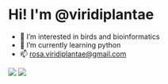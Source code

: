 # Hi! I'm @viridiplantae

- 👀 I’m interested in birds and bioinformatics
- 🌱 I’m currently learning python
- 📫 rosa.viridiplantae@gmail.com

<!---
viridiplantae/viridiplantae is a ✨ special ✨ repository because its `README.md` (this file) appears on your GitHub profile.
You can click the Preview link to take a look at your changes.
--->

![](https://github.com/viridiplantae/github-stats/blob/master/generated/overview.svg)
![](https://github.com/username/github-stats/blob/master/generated/languages.svg)
